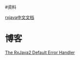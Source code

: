 #资料

[rxjava中文文档](https://github.com/mcxiaoke/RxDocs)

# 博客

[The RxJava2 Default Error Handler](https://medium.com/@bherbst/the-rxjava2-default-error-handler-e50e0cab6f9f)